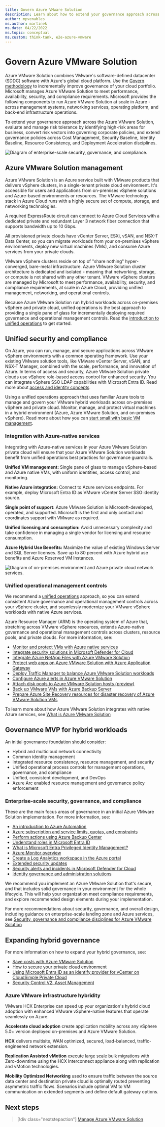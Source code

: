```yaml
---
title: Govern Azure VMware Solution
description: Learn about how to extend your governance approach across the Azure VMware Solution.
author: mpvenables
ms.author: martinek
ms.date: 04/22/2022
ms.topic: conceptual
ms.custom: think-tank, e2e-azure-vmware
---
```


# Govern Azure VMware Solution

Azure VMware Solution combines VMware's software-defined datacenter (SDDC) software with Azure's global cloud platform. Use the [Govern methodology](../../govern/index.md) to incrementally improve governance of your cloud portfolio. Microsoft manages Azure VMware Solution to meet performance, availability, security, and compliance requirements. Microsoft provides the following components to run Azure VMware Solution at scale in Azure - across management systems, networking services, operating platform, and back-end infrastructure operations.

To extend your governance approach across the Azure VMware Solution, evaluate and manage risk tolerance by identifying high-risk areas for business, convert risk vectors into governing corporate policies, and extend governance policies across Cost Management, Security Baseline, Identity Baseline, Resource Consistency, and Deployment Acceleration disciplines.

![Diagram of enterprise-scale security, governance, and compliance.](../azure-vmware/media/enterprise-scale-security-governance-compliance.png)

## Azure VMware Solution management

Azure VMware Solution is an Azure service built with VMware products that delivers vSphere clusters, in a single-tenant private cloud environment. It's accessible for users and applications from on-premises vSphere solutions and Azure-based environments or resources. The VMware technology stack in Azure Cloud runs with a highly secure set of compute, storage, and networking technologies.

A required ExpressRoute circuit can connect to Azure Cloud Services with a dedicated private and redundant Layer 3 network fiber connection that supports bandwidth up to 10 Gbps.

All provisioned private clouds have vCenter Server, ESXi, vSAN, and NSX-T Data Center, so you can migrate workloads from your on-premises vSphere environments, deploy new virtual machines (VMs), and consume Azure services from your private clouds.

VMware vSphere clusters reside on top of "share nothing" hyper-converged, bare-metal infrastructure. Azure VMware Solution cluster architecture is dedicated and isolated - meaning that networking, storage, or compute is not shared with any other tenant. VMware vSphere clusters are managed by Microsoft to meet performance, availability, security, and compliance requirements, at scale in Azure Cloud, providing unified management, networking, and operational controls.

Because Azure VMware Solution run hybrid workloads across on-premises vSphere and private cloud, unified operations is the best approach to providing a single pane of glass for incrementally deploying required governance and operational management controls. Read the [introduction to unified operations](../hybrid/unified-operations.md) to get started.

## Unified security and compliance

On Azure, you can run, manage, and secure applications across VMware vSphere environments with a common operating framework. Use your existing VMware solution tools, like VMware vCenter Server, vSAN, and NSX-T Manager, combined with the scale, performance, and innovation of Azure. In terms of access and security, Azure VMware Solution private clouds use vSphere role-based access control for enhanced security. You can integrate vSphere SSO LDAP capabilities with Microsoft Entra ID. Read more about [access and identity concepts](/azure/azure-vmware/concepts-identity).

Using a unified operations approach that uses familiar Azure tools to manage and govern your VMware hybrid workloads across on-premises vSphere and private cloud. Monitor, manage, and protect virtual machines in a hybrid environment (Azure, Azure VMware Solution, and on-premises vSphere). Read more about how you can [start small with basic VM management](/azure/architecture/hybrid/azure-arc-hybrid-config?bc=/azure/cloud-adoption-framework/_bread/toc.json&toc=/azure/cloud-adoption-framework/scenarios/hybrid/toc.json).

### Integration with Azure-native services

Integrating with Azure-native services in your Azure VMware Solution private cloud will ensure that your Azure VMware Solution workloads benefit from unified operations best practices for governance guardrails.

**Unified VM management:** Single pane of glass to manage vSphere-based and Azure native VMs, with uniform identities, access control, and monitoring.

 **Native Azure integration:** Connect to Azure services endpoints. For example, deploy Microsoft Entra ID as VMware vCenter Server SSO identity source.

**Single point of support:** Azure VMware Solution is Microsoft-developed, operated, and supported. Microsoft is the first and only contact and coordinates support with VMware as required.

**Unified licensing and consumption:** Avoid unnecessary complexity and take confidence in managing a single vendor for licensing and resource consumption.

**Azure Hybrid Use Benefits:** Maximize the value of existing Windows Server and SQL Server licenses. Save up to 80 percent with Azure hybrid use benefits and Azure Reserved VM Instances.

![Diagram of on-premises environment and Azure private cloud network services.](../azure-vmware/media/on-premises-environments-azure-private-clouds-networks-services.png)

### Unified operational management controls

We recommend a [unified operations](../hybrid/unified-operations.md) approach, so you can extend consistent Azure governance and operational management controls across your vSphere cluster, and seamlessly modernize your VMware vSphere workloads with native Azure services.

Azure Resource Manager (ARM) is the operating system of Azure that, stretching across VMware vSphere resources, extends Azure-native governance and operational management controls across clusters, resource pools, and private clouds. For more information, see:

- [Monitor and protect VMs with Azure native services](/azure/azure-vmware/integrate-azure-native-services)
- [Integrate security solutions in Microsoft Defender for Cloud](/azure/azure-vmware/azure-security-integration)
- [Integrate Azure NetApp Files with Azure VMware Solution](/azure/azure-vmware/netapp-files-with-azure-vmware-solution)
- [Protect web apps on Azure VMware Solution with Azure Application Gateway](/azure/azure-vmware/protect-azure-vmware-solution-with-application-gateway)
- [Deploy Traffic Manager to balance Azure VMware Solution workloads](/azure/azure-vmware/deploy-traffic-manager-balance-workloads)
- [Configure Azure alerts in Azure VMware Solution](/azure/azure-vmware/configure-alerts-for-azure-vmware-solution)
- [Attach disk pools to Azure VMware Solution hosts (preview)](/azure/azure-vmware/attach-disk-pools-to-azure-vmware-solution-hosts)
- [Back up VMware VMs with Azure Backup Server](/azure/backup/backup-azure-backup-server-vmware)
- [Prepare Azure Site Recovery resources for disaster recovery of Azure VMware Solution VMs](/azure/site-recovery/avs-tutorial-prepare-azure?context=/azure/azure-vmware/context/context)

To learn more about how Azure VMware Solution integrates with native Azure services, see [What is Azure VMware Solution](/training/modules/intro-azure-vmware-solution/2-what-is-azure-vmware-solution)

## Governance MVP for hybrid workloads

An initial governance foundation should consider:

- Hybrid and multicloud network connectivity
- Common identity management
- Integrated resource consistency, resource management, and security
- Unified operational process controls for management operations, governance, and compliance
- Unified, consistent development, and DevOps
- Azure Arc enabled resource management and governance policy enforcement

### Enterprise-scale security, governance, and compliance

These are the main focus areas of governance in an initial Azure VMware Solution implementation. For more information, see:

- [An introduction to Azure Automation](/azure/automation/automation-intro)
- [Azure subscription and service limits, quotas, and constraints](/azure/azure-resource-manager/management/azure-subscription-service-limits)
- [Perform actions using Azure Backup Center](/azure/backup/backup-center-overview)
- [Understand roles in Microsoft Entra ID](/azure/active-directory/roles/concept-understand-roles)
- [What is Microsoft Entra Privileged Identity Management?](/azure/active-directory/privileged-identity-management/pim-configure)
- [Azure Monitor overview](/azure/azure-monitor/overview)
- [Create a Log Analytics workspace in the Azure portal](/azure/azure-monitor/logs/quick-create-workspace)
- [Extended security updates](/lifecycle/faq/extended-security-updates)
- [Security alerts and incidents in Microsoft Defender for Cloud](/azure/security-center/security-center-alerts-overview)
- [Identity governance and administration solutions](/azure/active-directory/governance/identity-governance-overview)

We recommend you implement an Azure VMware Solution that's secure, and that includes solid governance in your environment for the whole lifecycle. This will help your organization meet compliance requirements, and explore recommended design elements during your implementation.

For more recommendations about security, governance, and overall design, including guidance on enterprise-scale landing zone and Azure services, see [Security, governance and compliance disciplines for Azure VMware Solution](./eslz-security-governance-and-compliance.md)

## Expanding hybrid governance

For more information on how to expand your hybrid governance, see:

- [Save costs with Azure VMware Solution](/azure/azure-vmware/reserved-instance)
- [How to secure your private cloud environment](/azure/vmware-cloudsimple/private-cloud-secure?bc=/azure/cloud-adoption-framework/_bread/toc.json&toc=/azure/cloud-adoption-framework/toc.json)
- [Using Microsoft Entra ID as an identify provider for vCenter on CloudSimple Private Cloud](/azure/vmware-cloudsimple/azure-ad)
- [Security Control V2: Asset Management](/security/benchmark/azure/security-controls-v2-asset-management)

### Azure VMware infrastructure hybridity

VMware HCX Enterprise can speed up your organization's hybrid cloud adoption with enhanced VMware vSphere-native features that operate seamlessly on Azure.

**Accelerate cloud adoption** create application mobility across any vSphere 5.0+ version deployed on-premises and Azure VMware Solution.

**HCX** delivers multisite, WAN optimized, secured, load-balanced, traffic-engineered network extension.

**Replication Assisted vMotion** execute large scale bulk migrations with Zero-downtime using the HCX Interconnect appliance along with replication and vMotion technologies.

**Mobility Optimized Networking** used to ensure traffic between the source data center and destination private cloud is optimally routed preventing asymmetric traffic flows. Scenarios include optimal VM to VM communication on extended segments and define default gateway options.

## Next steps

> [!div class="nextstepaction"]
> [Manage Azure VMware Solution](./manage.md)
